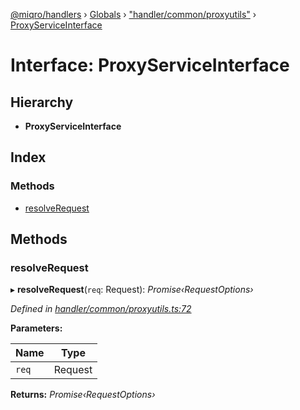 [@miqro/handlers](../README.md) › [Globals](../globals.md) › ["handler/common/proxyutils"](../modules/_handler_common_proxyutils_.md) › [ProxyServiceInterface](_handler_common_proxyutils_.proxyserviceinterface.md)

# Interface: ProxyServiceInterface

## Hierarchy

* **ProxyServiceInterface**

## Index

### Methods

* [resolveRequest](_handler_common_proxyutils_.proxyserviceinterface.md#resolverequest)

## Methods

###  resolveRequest

▸ **resolveRequest**(`req`: Request): *Promise‹RequestOptions›*

*Defined in [handler/common/proxyutils.ts:72](https://github.com/claukers/miqro-express/blob/8fe809c/src/handler/common/proxyutils.ts#L72)*

**Parameters:**

Name | Type |
------ | ------ |
`req` | Request |

**Returns:** *Promise‹RequestOptions›*
